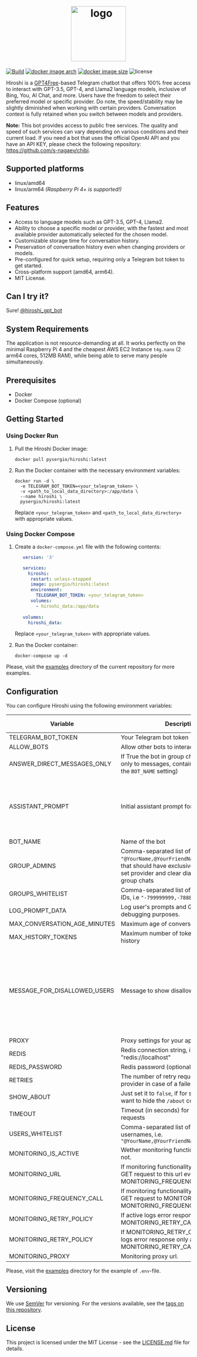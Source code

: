 <h1 align="center"><img width=150 src="https://github.com/s-nagaev/hiroshi/raw/main/docs/logo.png" alt="logo"></h1>

[![Build](https://github.com/s-nagaev/hiroshi/actions/workflows/build.yml/badge.svg)](https://github.com/s-nagaev/hiroshi/actions/workflows/build.yml)
[![docker image arch](https://img.shields.io/badge/docker%20image%20arch-amd64%20%7C%20arm64%20-informational)](https://hub.docker.com/r/pysergio/hiroshi/tags)
[![docker image size](https://img.shields.io/docker/image-size/pysergio/hiroshi/latest)](https://hub.docker.com/r/pysergio/hiroshi/tags)
![license](https://img.shields.io/github/license/s-nagaev/hiroshi)


Hiroshi is a [GPT4Free](https://github.com/xtekky/gpt4free)-based Telegram chatbot that offers 100% free access to 
interact with GPT-3.5, GPT-4, and Llama2 language models, inclusive of Bing, You, AI Chat, and more. Users have the 
freedom to select their preferred model or specific provider. Do note, the speed/stability may be slightly diminished 
when working with certain providers. Conversation context is fully retained when you switch between models and 
providers.

**Note:** This bot provides access to public free services. The quality and speed of such services can vary depending on 
various conditions and their current load. If you need a bot that uses the official OpenAI API and you have an API KEY, 
please check the following repository: https://github.com/s-nagaev/chibi.

## Supported platforms

- linux/amd64
- linux/arm64 *(Raspberry Pi 4+ is supported!)*

## Features

- Access to language models such as GPT-3.5, GPT-4, Llama2.
- Ability to choose a specific model or provider, with the fastest and most available provider automatically selected for the chosen model.
- Customizable storage time for conversation history.
- Preservation of conversation history even when changing providers or models.
- Pre-configured for quick setup, requiring only a Telegram bot token to get started.
- Cross-platform support (amd64, arm64).
- MIT License.

## Can I try it?

Sure! [@hiroshi_gpt_bot](https://t.me/hiroshi_gpt_bot)


## System Requirements

The application is not resource-demanding at all. It works perfectly on the minimal Raspberry Pi 4 and the cheapest AWS 
EC2 Instance `t4g.nano` (2 arm64 cores, 512MB RAM), while being able to serve many people simultaneously.

## Prerequisites

- Docker
- Docker Compose (optional)

## Getting Started

### Using Docker Run

1. Pull the Hiroshi Docker image:

    ```shell
    docker pull pysergio/hiroshi:latest
    ```

2. Run the Docker container with the necessary environment variables:

    ```shell
    docker run -d \
      -e TELEGRAM_BOT_TOKEN=<your_telegram_token> \
      -v <path_to_local_data_directory>:/app/data \
      --name hiroshi \
      pysergio/hiroshi:latest
    ```
   Replace `<your_telegram_token>` and `<path_to_local_data_directory>` with appropriate values.

### Using Docker Compose

1. Create a `docker-compose.yml` file with the following contents:

   ```yaml
      version: '3'

      services:
        hiroshi:
         restart: unless-stopped
         image: pysergio/hiroshi:latest
         environment:
           TELEGRAM_BOT_TOKEN: <your_telegram_token>
         volumes:
           - hiroshi_data:/app/data
      
      volumes:
        hiroshi_data:
   ```

   Replace `<your_telegram_token>` with appropriate values.

2. Run the Docker container:

   ```shell
   docker-compose up -d
   ```

Please, visit the [examples](examples) directory of the current repository for more examples.

## Configuration

You can configure Hiroshi using the following environment variables:

| Variable                     | Description                                                                                                                                                                        | Required | Default Value                                                                    |
|------------------------------|------------------------------------------------------------------------------------------------------------------------------------------------------------------------------------|----------|----------------------------------------------------------------------------------|
| TELEGRAM_BOT_TOKEN           | Your Telegram bot token                                                                                                                                                            | Yes      |                                                                                  |
| ALLOW_BOTS                   | Allow other bots to interact with Hiroshi                                                                                                                                          | No       | false                                                                            |
| ANSWER_DIRECT_MESSAGES_ONLY  | If True the bot in group chats will respond only to messages, containing its name (see the `BOT_NAME` setting)                                                                     | No       | true                                                                             |
| ASSISTANT_PROMPT             | Initial assistant prompt for OpenAI Client                                                                                                                                         | No       | "You're helpful and friendly assistant. Your name is Hiroshi"                    |
| BOT_NAME                     | Name of the bot                                                                                                                                                                    | No       | "Hiroshi"                                                                        |
| GROUP_ADMINS                 | Comma-separated list of usernames, i.e. `"@YourName,@YourFriendName,@YourCatName"`, that should have exclusive permissions to set provider and clear dialog history in group chats | No       |                                                                                  |
| GROUPS_WHITELIST             | Comma-separated list of whitelisted group IDs, i.e `"-799999999,-788888888"`                                                                                                       | No       |                                                                                  |
| LOG_PROMPT_DATA              | Log user's prompts and GPT answers for debugging purposes.                                                                                                                         | No       | false                                                                            |
| MAX_CONVERSATION_AGE_MINUTES | Maximum age of conversations (in minutes)                                                                                                                                          | No       | 60                                                                               |
| MAX_HISTORY_TOKENS           | Maximum number of tokens in conversation history                                                                                                                                   | No       | 1800                                                                             |
| MESSAGE_FOR_DISALLOWED_USERS | Message to show disallowed users                                                                                                                                                   | No       | "You're not allowed to interact with me, sorry. Contact my owner first, please." |
| PROXY                        | Proxy settings for your application                                                                                                                                                | No       |                                                                                  |
| REDIS                        | Redis connection string, i.e. "redis://localhost"                                                                                                                                  | No       |                                                                                  |
| REDIS_PASSWORD               | Redis password (optional)                                                                                                                                                          | No       |                                                                                  |
| RETRIES                      | The number of retry requests to the provider in case of a failed response                                                                                                          | No       | 2                                                                                |
| SHOW_ABOUT                   | Just set it to `false`, if for some reason you want to hide the `/about` command                                                                                                   | No       | true                                                                             |
| TIMEOUT                      | Timeout (in seconds) for processing requests                                                                                                                                       | No       | 60                                                                               |
| USERS_WHITELIST              | Comma-separated list of whitelisted usernames, i.e. `"@YourName,@YourFriendName,@YourCatName"`                                                                                     | No       |                                                                                  |
| MONITORING_IS_ACTIVE         | Wether monitoring functionality is active or not.                                                                                                                                  | No       | false                                                                            |
| MONITORING_URL               | If monitoring functionality is active sends GET request to this url every MONITORING_FREQUENCY_CALL seconds.                                                                       | No       |                                                                                  |
| MONITORING_FREQUENCY_CALL    | If monitoring functionality is active sends GET request to MONITORING_URL every MONITORING_FREQUENCY_CALL seconds.                                                                 | No       | 300                                                                              |
| MONITORING_RETRY_POLICY      | If active logs error response only after MONITORING_RETRY_CALLS tries.                                                                                                             | No       | false                                                                            |
| MONITORING_RETRY_POLICY      | If MONITORING_RETRY_CALLS is active logs error response only after MONITORING_RETRY_CALLS tries.                                                                                   | No       | 3                                                                                |
| MONITORING_PROXY             | Monitoring proxy url.                                                                                                                                                              | No       |                                                                                  |

Please, visit the [examples](examples) directory for the example of `.env`-file.

## Versioning

We use [SemVer](http://semver.org/) for versioning. For the versions available, see the [tags on this repository](https://github.com/s-nagaev/hiroshi/tags).

## License

This project is licensed under the MIT License - see the [LICENSE.md](LICENSE.md) file for details.
